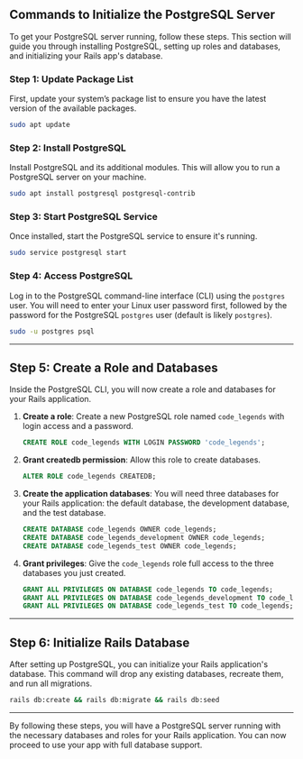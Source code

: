 ## Commands to Initialize the PostgreSQL Server

To get your PostgreSQL server running, follow these steps. This section will guide you through installing PostgreSQL, setting up roles and databases, and initializing your Rails app's database.

### Step 1: Update Package List

First, update your system’s package list to ensure you have the latest version of the available packages.

```bash
sudo apt update
```

### Step 2: Install PostgreSQL

Install PostgreSQL and its additional modules. This will allow you to run a PostgreSQL server on your machine.

```bash
sudo apt install postgresql postgresql-contrib
```

### Step 3: Start PostgreSQL Service

Once installed, start the PostgreSQL service to ensure it's running.

```bash
sudo service postgresql start
```

### Step 4: Access PostgreSQL

Log in to the PostgreSQL command-line interface (CLI) using the `postgres` user. You will need to enter your Linux user password first, followed by the password for the PostgreSQL `postgres` user (default is likely `postgres`).

```bash
sudo -u postgres psql
```

---

## Step 5: Create a Role and Databases

Inside the PostgreSQL CLI, you will now create a role and databases for your Rails application.

1. **Create a role**: Create a new PostgreSQL role named `code_legends` with login access and a password.

   ```sql
   CREATE ROLE code_legends WITH LOGIN PASSWORD 'code_legends';
   ```

2. **Grant createdb permission**: Allow this role to create databases.

   ```sql
   ALTER ROLE code_legends CREATEDB;
   ```

3. **Create the application databases**: You will need three databases for your Rails application: the default database, the development database, and the test database.

   ```sql
   CREATE DATABASE code_legends OWNER code_legends;
   CREATE DATABASE code_legends_development OWNER code_legends;
   CREATE DATABASE code_legends_test OWNER code_legends;
   ```

4. **Grant privileges**: Give the `code_legends` role full access to the three databases you just created.

   ```sql
   GRANT ALL PRIVILEGES ON DATABASE code_legends TO code_legends;
   GRANT ALL PRIVILEGES ON DATABASE code_legends_development TO code_legends;
   GRANT ALL PRIVILEGES ON DATABASE code_legends_test TO code_legends;
   ```

---

## Step 6: Initialize Rails Database

After setting up PostgreSQL, you can initialize your Rails application's database. This command will drop any existing databases, recreate them, and run all migrations.

```bash
rails db:create && rails db:migrate && rails db:seed
```

---

By following these steps, you will have a PostgreSQL server running with the necessary databases and roles for your Rails application. You can now proceed to use your app with full database support.
